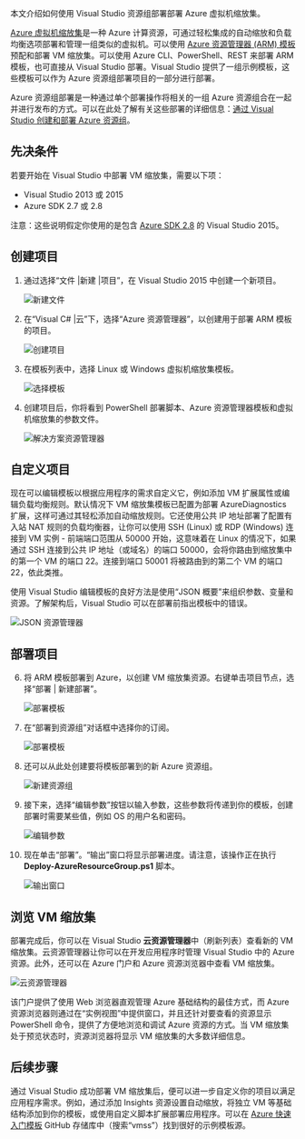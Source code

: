 
本文介绍如何使用 Visual Studio 资源组部署部署 Azure 虚拟机缩放集。


[Azure 虚拟机缩放集](azure.microsoft.com/blog/azure-vm-scale-sets-public-preview/)是一种 Azure 计算资源，可通过轻松集成的自动缩放和负载均衡选项部署和管理一组类似的虚拟机。可以使用 [Azure 资源管理器 (ARM) 模板](https://github.com/Azure/azure-quickstart-templates)预配和部署 VM 缩放集。可以使用 Azure CLI、PowerShell、REST 来部署 ARM 模板，也可直接从 Visual Studio 部署。Visual Studio 提供了一组示例模板，这些模板可以作为 Azure 资源组部署项目的一部分进行部署。

Azure 资源组部署是一种通过单个部署操作将相关的一组 Azure 资源组合在一起并进行发布的方式。可以在此处了解有关这些部署的详细信息：[通过 Visual Studio 创建和部署 Azure 资源组](/documentation/articles/vs-azure-tools-resource-groups-deployment-projects-create-deploy/)。

## 先决条件

若要开始在 Visual Studio 中部署 VM 缩放集，需要以下项：

- Visual Studio 2013 或 2015
- Azure SDK 2.7 或 2.8

注意：这些说明假定你使用的是包含 [Azure SDK 2.8](https://azure.microsoft.com/blog/announcing-the-azure-sdk-2-8-for-net/) 的 Visual Studio 2015。

## 创建项目

1. 通过选择“文件 |新建 |项目”，在 Visual Studio 2015 中创建一个新项目。

	![新建文件][file_new]

2. 在“Visual C# |云”下，选择“Azure 资源管理器”，以创建用于部署 ARM 模板的项目。

	![创建项目][create_project]

3.  在模板列表中，选择 Linux 或 Windows 虚拟机缩放集模板。

	![选择模板][select_Template]

4. 创建项目后，你将看到 PowerShell 部署脚本、Azure 资源管理器模板和虚拟机缩放集的参数文件。

	![解决方案资源管理器][solution_explorer]

## 自定义项目

现在可以编辑模板以根据应用程序的需求自定义它，例如添加 VM 扩展属性或编辑负载均衡规则。默认情况下 VM 缩放集模板已配置为部署 AzureDiagnostics 扩展，这样可通过其轻松添加自动缩放规则。它还使用公共 IP 地址部署了配置有入站 NAT 规则的负载均衡器，让你可以使用 SSH (Linux) 或 RDP (Windows) 连接到 VM 实例 - 前端端口范围从 50000 开始，这意味着在 Linux 的情况下，如果通过 SSH 连接到公共 IP 地址（或域名）的端口 50000，会将你路由到缩放集中的第一个 VM 的端口 22。连接到端口 50001 将被路由到的第二个 VM 的端口 22，依此类推。

 使用 Visual Studio 编辑模板的良好方法是使用“JSON 概要”来组织参数、变量和资源。了解架构后，Visual Studio 可以在部署前指出模板中的错误。

![JSON 资源管理器][json_explorer]

## 部署项目

6. 将 ARM 模板部署到 Azure，以创建 VM 缩放集资源。右键单击项目节点，选择“部署 | 新建部署”。

	![部署模板][5deploy_Template]

7. 在“部署到资源组”对话框中选择你的订阅。

	![部署模板][6deploy_Template]

8. 还可以从此处创建要将模板部署到的新 Azure 资源组。

	![新建资源组][new_resource]

9. 接下来，选择“编辑参数”按钮以输入参数，这些参数将传递到你的模板，创建部署时需要某些值，例如 OS 的用户名和密码。

	![编辑参数][edit_parameters]

10. 现在单击“部署”。“输出”窗口将显示部署进度。请注意，该操作正在执行 **Deploy-AzureResourceGroup.ps1** 脚本。

	![输出窗口][output_window]

## 浏览 VM 缩放集

部署完成后，你可以在 Visual Studio **云资源管理器**中（刷新列表）查看新的 VM 缩放集。云资源管理器让你可以在开发应用程序时管理 Visual Studio 中的 Azure 资源。此外，还可以在 Azure 门户和 Azure 资源浏览器中查看 VM 缩放集。

![云资源管理器][cloud_explorer]

 该门户提供了使用 Web 浏览器直观管理 Azure 基础结构的最佳方式，而 Azure 资源浏览器则通过在“实例视图”中提供窗口，并且还针对要查看的资源显示 PowerShell 命令，提供了方便地浏览和调试 Azure 资源的方式。当 VM 缩放集处于预览状态时，资源浏览器将显示 VM 缩放集的大多数详细信息。

## 后续步骤

通过 Visual Studio 成功部署 VM 缩放集后，便可以进一步自定义你的项目以满足应用程序需求。例如，通过添加 Insights 资源设置自动缩放，将独立 VM 等基础结构添加到你的模板，或使用自定义脚本扩展部署应用程序。可以在 [Azure 快速入门模板](https://github.com/Azure/azure-quickstart-templates) GitHub 存储库中（搜索“vmss”）找到很好的示例模板源。

[file_new]: ./media/virtual-machines-common-scale-sets-visual-studio/1-FileNew.png
[create_project]: ./media/virtual-machines-common-scale-sets-visual-studio/2-CreateProject.png
[select_Template]: ./media/virtual-machines-common-scale-sets-visual-studio/3b-SelectTemplateLin.png
[solution_explorer]: ./media/virtual-machines-common-scale-sets-visual-studio/4-SolutionExplorer.png
[json_explorer]: ./media/virtual-machines-common-scale-sets-visual-studio/10-JsonExplorer.png
[5deploy_Template]: ./media/virtual-machines-common-scale-sets-visual-studio/5-DeployTemplate.png
[6deploy_Template]: ./media/virtual-machines-common-scale-sets-visual-studio/6-DeployTemplate.png
[new_resource]: ./media/virtual-machines-common-scale-sets-visual-studio/7-NewResourceGroup.png
[edit_parameters]: ./media/virtual-machines-common-scale-sets-visual-studio/8-EditParameter.png
[output_window]: ./media/virtual-machines-common-scale-sets-visual-studio/9-Output.png
[cloud_explorer]: ./media/virtual-machines-common-scale-sets-visual-studio/12-CloudExplorer.png
